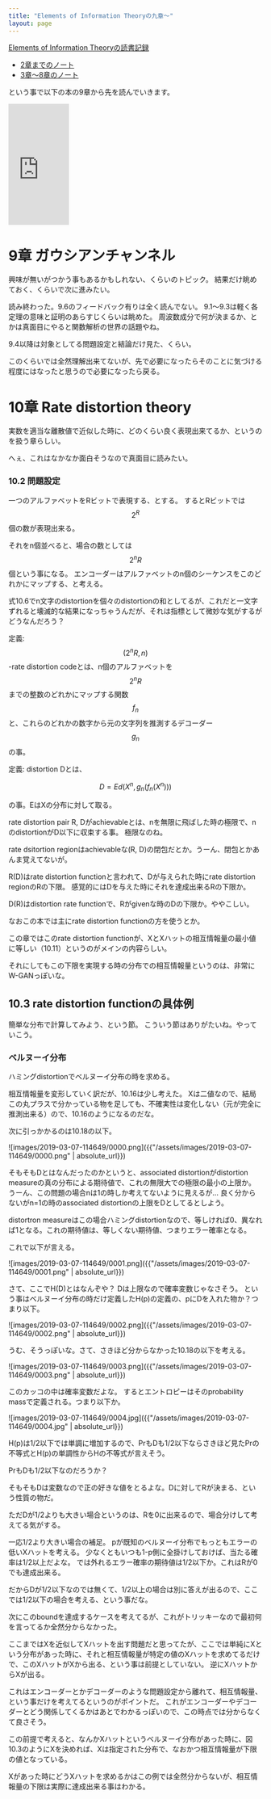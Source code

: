```yaml
---
title: "Elements of Information Theoryの九章〜"
layout: page	
---
```


[Elements of Information Theoryの読書記録](https://karino2.github.io/2019/02/10/143600.html)

- [2章までのノート](https://karino2.github.io/2019/01/31/115955.html)
- [3章〜8章のノート](https://karino2.github.io/2019/02/10/144121.html)

という事で以下の本の9章から先を読んでいきます。

<iframe style="width:120px;height:240px;" marginwidth="0" marginheight="0" scrolling="no" frameborder="0" src="https://rcm-fe.amazon-adsystem.com/e/cm?ref=qf_sp_asin_til&t=karino203-22&m=amazon&o=9&p=8&l=as1&IS1=1&detail=1&asins=B00HLG9ISQ&bc1=ffffff&lt1=_top&fc1=333333&lc1=0066c0&bg1=ffffff&f=ifr"> </iframe>

# 9章 ガウシアンチャンネル

興味が無いがつかう事もあるかもしれない、くらいのトピック。
結果だけ眺めておく、くらいで次に進みたい。

読み終わった。9.6のフィードバック有りは全く読んでない。
9.1〜9.3は軽く各定理の意味と証明のあらすじくらいは眺めた。
周波数成分で何が決まるか、とかは真面目にやると関数解析の世界の話題やね。

9.4以降は対象としてる問題設定と結論だけ見た、くらい。

このくらいでは全然理解出来てないが、先で必要になったらそのことに気づける程度にはなったと思うので必要になったら戻る。

# 10章 Rate distortion theory

実数を適当な離散値で近似した時に、どのくらい良く表現出来てるか、というのを扱う章らしい。

へぇ、これはなかなか面白そうなので真面目に読みたい。

### 10.2 問題設定

一つのアルファベットをRビットで表現する、とする。
するとRビットでは$$2^R$$個の数が表現出来る。

それをn個並べると、場合の数としては$$2^nR$$個という事になる。
エンコーダーはアルファベットのn個のシーケンスをこのどれかにマップする、と考える。

式10.6でn文字のdistortionを個々のdistortionの和としてるが、これだと一文字ずれると壊滅的な結果になっちゃうんだが、それは指標として微妙な気がするがどうなんだろう？

定義: $$(2^nR, n)$$-rate distortion codeとは、n個のアルファベットを$$2^nR$$までの整数のどれかにマップする関数$$f_n$$と、これらのどれかの数字から元の文字列を推測するデコーダー$$g_n$$の事。

定義: distortion Dとは、

$$D= E d(X^n, g_n(f_n(X^n)))$$

の事。EはXの分布に対して取る。

rate distortion pair R, Dがachievableとは、nを無限に飛ばした時の極限で、nのdistortionがD以下に収束する事。
極限なのね。

rate dsitortion regionはachievableな(R, D)の閉包だとか。うーん、閉包とかあんま覚えてないが。

R(D)はrate distortion functionと言われて、Dが与えられた時にrate distortion regionのRの下限。
感覚的にはDを与えた時にそれを達成出来るRの下限か。

D(R)はdistortion rate functionで、Rがgivenな時のDの下限か。ややこしい。

なおこの本では主にrate distortion functionの方を使うとか。

この章ではこのrate distortion functionが、XとXハットの相互情報量の最小値に等しい（10.11）というのがメインの内容らしい。

それにしてもこの下限を実現する時の分布での相互情報量というのは、非常にW-GANっぽいな。

## 10.3 rate distortion functionの具体例

簡単な分布で計算してみよう、という節。
こういう節はありがたいね。やっていこう。

### ベルヌーイ分布

ハミングdistortionでベルヌーイ分布の時を求める。

相互情報量を変形していく訳だが、10.16は少し考えた。
Xは二値なので、結局この丸プラスで分かっている物を足しても、不確実性は変化しない（元が完全に推測出来る）ので、10.16のようになるのだな。

次に引っかかるのは10.18の以下。

![images/2019-03-07-114649/0000.png]({{"/assets/images/2019-03-07-114649/0000.png" | absolute_url}})

そもそもDとはなんだったのかというと、associated distortionがdistortion measureの真の分布による期待値で、これの無限大での極限の最小の上限か。
うーん、この問題の場合nは1の時しか考えてないように見えるが…
良く分からないがn=1の時のassociated distortionの上限をDとしてるとしよう。

distortron measureはこの場合ハミングdistortionなので、等しければ0、異なれば1となる。これの期待値は、等しくない期待値、つまりエラー確率となる。

これで以下が言える。

![images/2019-03-07-114649/0001.png]({{"/assets/images/2019-03-07-114649/0001.png" | absolute_url}})

さて、ここでH(D)とはなんぞや？
Dは上限なので確率変数じゃなさそう。
という事はベルヌーイ分布の時だけ定義したH(p)の定義の、pにDを入れた物か？つまり以下。

![images/2019-03-07-114649/0002.png]({{"/assets/images/2019-03-07-114649/0002.png" | absolute_url}})

うむ、そうっぽいな。さて、さきほど分からなかった10.18の以下を考える。

![images/2019-03-07-114649/0003.png]({{"/assets/images/2019-03-07-114649/0003.png" | absolute_url}})

このカッコの中は確率変数だよな。
するとエントロピーはそのprobability massで定義される。つまり以下か。

![images/2019-03-07-114649/0004.jpg]({{"/assets/images/2019-03-07-114649/0004.jpg" | absolute_url}})

H(p)は1/2以下では単調に増加するので、PrもDも1/2以下ならさきほど見たPrの不等式とH(p)の単調性からHの不等式が言えそう。

PrもDも1/2以下なのだろうか？

そもそもDは変数なので正の好きな値をとるよな。Dに対してRが決まる、という性質の物だ。

ただDが1/2よりも大きい場合というのは、Rを0に出来るので、場合分けして考えてる気がする。

一応1/2より大きい場合の補足。
pが既知のベルヌーイ分布でもっともエラーの低いXハットを考える。
少なくともいつも1-p側に全掛けしておけば、当たる確率は1/2以上だよな。
では外れるエラー確率の期待値は1/2以下か。これはRが0でも達成出来る。

だからDが1/2以下なのでは無くて、1/2以上の場合は別に答えが出るので、ここでは1/2以下の場合を考える、という事だな。

次にこのboundを達成するケースを考えてるが、これがトリッキーなので最初何を言ってるか全然分からなかった。

ここまではXを近似してXハットを出す問題だと思ってたが、ここでは単純にXという分布があった時に、それと相互情報量が特定の値のXハットを求めてるだけで、このXハットがXから出る、という事は前提としていない。
逆にXハットからXが出る。

これはエンコーダーとかデコーダーのような問題設定から離れて、相互情報量、という事だけを考えてるというのがポイントだ。
これがエンコーダーやデコーダーとどう関係してくるかはあとでわかるっぽいので、この時点では分からなくて良さそう。

この前提で考えると、なんかXハットというベルヌーイ分布があった時に、図10.3のようにXを決めれば、Xは指定された分布で、なおかつ相互情報量が下限の値となっている。

Xがあった時にどうXハットを求めるかはこの例では全然分からないが、相互情報量の下限は実際に達成出来る事はわかる。

